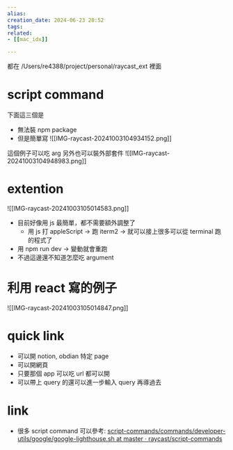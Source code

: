 ```yaml
---  
alias:  
creation_date: 2024-06-23 20:52  
tags: 
related:
- [[mac_idx]] 

---  
```


都在 /Users/re4388/project/personal/raycast_ext 裡面

# script command

下面這三個是
- 無法裝 npm package
- 但是簡單寫
![[IMG-raycast-20241003104934152.png]]




這個例子可以吃 arg 另外也可以裝外部套件
![[IMG-raycast-20241003104948983.png]]


# extention
![[IMG-raycast-20241003105014583.png]]
- 目前好像用 js 最簡單，都不需要額外調整了
	- 用 js 打 appleScript → 跑 iterm2 → 就可以接上很多可以從 terminal 跑的程式了
- 用 npm run dev → 變動就會重跑
- 不過這邊還不知道怎麼吃 argument



# 利用 react 寫的例子
![[IMG-raycast-20241003105014847.png]]



# quick link
- 可以開 notion, obdian 特定 page
- 可以開網頁
- 只要那個 app 可以吃 url 都可以開
- 可以帶上 query 的還可以進一步輸入 query 再導過去



# link
-  很多 script command 可以參考: [script-commands/commands/developer-utils/google/google-lighthouse.sh at master · raycast/script-commands](https://github.com/raycast/script-commands/blob/master/commands/developer-utils/google/google-lighthouse.sh)
